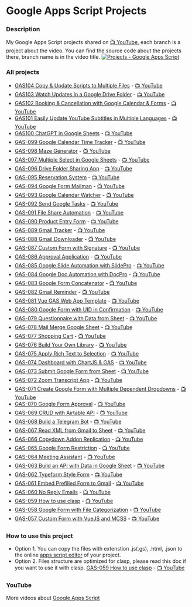 # Google Apps Script Projects

### Description

My Google Apps Script projects shared on
[:tv: YouTube](https://www.youtube.com/ashtonfei/), each branch is a project
about the video. You can find the source code about the projects there, branch
name is in the video title.
[![Projects - Google Apps Script](https://github.com/ashtonfei/live-coding/assets/16481229/eb5424cb-5c4a-45f1-94b1-91b2c62c1104)](https://youtube.com/@ashtonfei)

### All projects

- [GAS104 Copy & Update Scripts to Multiple Files](https://github.com/ashtonfei/google-apps-script-projects/tree/master/GAS104) -
  [:tv: YouTube](https://youtu.be/8DL6UpiaxK4)
- [GAS103 Watch Updates in a Google Drive Folder](https://github.com/ashtonfei/google-apps-script-projects/tree/master/GAS103) -
  [:tv: YouTube](https://youtu.be/iRqvvS0F9Bg)
- [GAS102 Booking & Cancellation with Google Calendar & Forms](https://github.com/ashtonfei/google-apps-script-projects/tree/master/GAS102) -
  [:tv: YouTube](https://youtu.be/bwZ8xro6alU)
- [GAS101 Easily Update YouTube Subtitles in Multiple Languages](https://github.com/ashtonfei/google-apps-script-projects/tree/master/GAS101) -
  [:tv: YouTube](https://youtu.be/uqHa4kZCfHw)
- [GAS100 ChatGPT in Google Sheets](https://github.com/ashtonfei/google-apps-script-projects/tree/master/GAS100) -
  [:tv: YouTube](https://youtu.be/wVy-X92R2rU)
- [GAS-099 Google Calendar Time Tracker](https://github.com/ashtonfei/google-apps-script-projects/tree/master/GAS099) -
  [:tv: YouTube](https://youtu.be/43CKGNZKHRI)
- [GAS-098 Maze Generator](https://github.com/ashtonfei/google-apps-script-projects/tree/master/GAS098) -
  [:tv: YouTube](https://youtu.be/EwgH-7BnOZ0)
- [GAS-097 Multiple Select in Google Sheets](https://github.com/ashtonfei/google-apps-script-projects/tree/master/GAS097) -
  [:tv: YouTube](https://youtu.be/et_yAekJDf0)
- [GAS-096 Drive Folder Sharing App](https://github.com/ashtonfei/google-apps-script-projects/tree/master/GAS096) -
  [:tv: YouTube](https://youtu.be/UUdiIwLR5ZE)
- [GAS-095 Reservation System](https://github.com/ashtonfei/google-apps-script-projects/tree/master/GAS095) -
  [:tv: YouTube](https://youtu.be/9W_Y79sN1s0)
- [GAS-094 Google Form Mailman](https://github.com/ashtonfei/google-apps-script-projects/tree/master/GAS094) -
  [:tv: YouTube](https://youtu.be/Wqovh6QT77I)
- [GAS-093 Google Calendar Watcher](https://github.com/ashtonfei/google-apps-script-projects/tree/master/GAS093) -
  [:tv: YouTube](https://youtu.be/0-8aWeGDDq8)
- [GAS-092 Send Google Tasks](https://github.com/ashtonfei/google-apps-script-projects/tree/master/GAS092) -
  [:tv: YouTube](https://youtu.be/I3xQzMr6U-A)
- [GAS-091 File Share Automation](https://github.com/ashtonfei/google-apps-script-projects/tree/master/GAS091) -
  [:tv: YouTube](https://youtu.be/KpWNqPXi50E)
- [GAS-090 Product Entry Form](https://github.com/ashtonfei/google-apps-script-projects/tree/master/GAS090) -
  [:tv: YouTube](https://www.youtube.com/watch?v=2z5oDj_-lEg)
- [GAS-089 Gmail Tracker](https://github.com/ashtonfei/google-apps-script-projects/tree/master/GAS089) -
  [:tv: YouTube](https://youtu.be/k8YXHfjoG2o)
- [GAS-088 Gmail Downloader](https://github.com/ashtonfei/google-apps-script-projects/tree/master/GAS088) -
  [:tv: YouTube](https://youtu.be/4q_sN-hXClc)
- [GAS-087 Custom Form with Signature](https://github.com/ashtonfei/google-apps-script-projects/tree/master/GAS087) -
  [:tv: YouTube](https://youtu.be/istqhP0IFKk)
- [GAS-086 Approval Application](https://github.com/ashtonfei/google-apps-script-projects/tree/master/GAS086) -
  [:tv: YouTube](https://youtu.be/hctEeYD6URg)
- [GAS-085 Google Slide Automation with SlidePro](https://github.com/ashtonfei/google-apps-script-projects/tree/master/GAS085) -
  [:tv: YouTube](https://youtu.be/tMruEzRCJD4)
- [GAS-084 Google Doc Automation with DocPro](https://github.com/ashtonfei/google-apps-script-projects/tree/GAS-084) -
  [:tv: YouTube](https://youtu.be/gXJkpByChTo)
- [GAS-083 Google Form Concatenator](https://github.com/ashtonfei/google-apps-script-projects/tree/GAS-083) -
  [:tv: YouTube](https://youtu.be/r6RUa86aGk4)
- [GAS-082 Gmail Reminder](https://github.com/ashtonfei/google-apps-script-projects/tree/GAS-082) -
  [:tv: YouTube](https://youtu.be/tEEc3Tcu2LI)
- [GAS-081 Vue GAS Web App Template](https://github.com/ashtonfei/google-apps-script-projects/tree/GAS-081) -
  [:tv: YouTube](https://youtu.be/bYmDyGc5vds)
- [GAS-080 Google Form with UID in Confirmation](https://github.com/ashtonfei/google-apps-script-projects/tree/GAS-080) -
  [:tv: YouTube](https://youtu.be/AQoCKA4yM_w)
- [GAS-079 Questionnaire with Data from Sheet](https://github.com/ashtonfei/google-apps-script-projects/tree/GAS-079) -
  [:tv: YouTube](https://youtu.be/SAgCqxlPCRE)
- [GAS-078 Mail Merge Google Sheet](https://github.com/ashtonfei/google-apps-script-projects/tree/GAS-078) -
  [:tv: YouTube](https://youtu.be/C5Wv3zI2RF4)
- [GAS-077 Shopping Cart](https://github.com/ashtonfei/google-apps-script-projects/tree/GAS-077) -
  [:tv: YouTube](https://youtu.be/sKUpe6XCXRk)
- [GAS-076 Build Your Own Library](https://github.com/ashtonfei/google-apps-script-projects/tree/GAS-076) -
  [:tv: YouTube](https://youtu.be/0NW6yW-FgXs)
- [GAS-075 Apply Rich Text to Selection](https://github.com/ashtonfei/google-apps-script-projects/tree/GAS-075) -
  [:tv: YouTube](https://youtu.be/49popuunyUE)
- [GAS-074 Dashboard with ChartJS & GAS](https://github.com/ashtonfei/google-apps-script-projects/tree/GAS-074) -
  [:tv: YouTube](https://youtu.be/Qj94QzjPb04)
- [GAS-073 Submit Google Form from Sheet](https://github.com/ashtonfei/google-apps-script-projects/tree/GAS-073) -
  [:tv: YouTube](https://youtu.be/K5GO4QN0XQA)
- [GAS-072 Zoom Transcript App](https://github.com/ashtonfei/google-apps-script-projects/tree/GAS-072) -
  [:tv: YouTube](https://youtu.be/XRUNTyyJeQA)
- [GAS-071 Create Google Form with Multiple Dependent Dropdowns](https://github.com/ashtonfei/google-apps-script-projects/tree/GAS-071) -
  [:tv: YouTube](https://youtu.be/9fYTk-6MxdE)
- [GAS-070 Google Form Approval](https://github.com/ashtonfei/google-apps-script-projects/tree/GAS-070) -
  [:tv: YouTube](https://youtu.be/PtIo_oPoAtk)
- [GAS-069 CRUD with Airtable API](https://github.com/ashtonfei/google-apps-script-projects/tree/GAS-069) -
  [:tv: YouTube](https://youtu.be/JVH72QDiOfY)
- [GAS-068 Build a Telegram Bot](https://github.com/ashtonfei/google-apps-script-projects/tree/GAS-068) -
  [:tv: YouTube](https://youtu.be/RNPyCH55bWQ)
- [GAS-067 Read XML from Gmail to Sheet](https://github.com/ashtonfei/google-apps-script-projects/tree/GAS-067) -
  [:tv: YouTube](https://youtu.be/dvtXro10qd8)
- [GAS-066 Copydown Addon Replication](https://github.com/ashtonfei/google-apps-script-projects/tree/GAS-066) -
  [:tv: YouTube](https://youtu.be/urj8_pjqT-k)
- [GAS-065 Google Form Restriction](https://github.com/ashtonfei/google-apps-script-projects/tree/GAS-065) -
  [:tv: YouTube](https://youtu.be/ial1XLfUvPc)
- [GAS-064 Meeting Assistant](https://github.com/ashtonfei/google-apps-script-projects/tree/GAS-064) -
  [:tv: YouTube](https://youtu.be/RwmFq40Usns)
- [GAS-063 Build an API with Data in Google Sheet](https://github.com/ashtonfei/google-apps-script-projects/tree/GAS-063) -
  [:tv: YouTube](https://youtu.be/NUYR39JxlJA)
- [GAS-062 Typeform Style Form](https://github.com/ashtonfei/google-apps-script-projects/tree/GAS-062) -
  [:tv: YouTube](https://youtu.be/6RwjYyfZDBs)
- [GAS-061 Embed Prefilled Form to Gmail](https://github.com/ashtonfei/google-apps-script-projects/tree/GAS-061) -
  [:tv: YouTube](https://youtu.be/dUGDwNoMHcs)
- [GAS-060 No Reply Emails](https://github.com/ashtonfei/google-apps-script-projects/tree/GAS-060) -
  [:tv: YouTube](https://youtu.be/4z0d6RUA96g)
- [GAS-059 How to use clasp](https://github.com/ashtonfei/google-apps-script-projects/tree/GAS-059) -
  [:tv: YouTube](https://youtu.be/V-oE2OyvTKM)
- [GAS-058 Google Form with File Categorization](https://github.com/ashtonfei/google-apps-script-projects/tree/GAS-058) -
  [:tv: YouTube](https://youtu.be/5gXcSGUYJVA)
- [GAS-057 Custom Form with VueJS and MCSS](https://github.com/ashtonfei/google-apps-script-projects/tree/GAS-057) -
  [:tv: YouTube](https://youtu.be/MfmjUUS4UUE)

### How to use this project

- Option 1. You can copy the files with extenstion .js(.gs), .html, .json to the
  online [apps script editor](https://script.google.com/) of your project.
- Option 2. Files structure are optimized for clasp, please read this doc if you
  want to use it with clasp.
  [GAS-059 How to use clasp](https://github.com/ashtonfei/google-apps-script-projects/tree/GAS-059) -
  [:tv: YouTube](https://youtu.be/V-oE2OyvTKM)

### YouTube

More videos about
[Google Apps Script](https://www.youtube.com/playlist?list=PLQhwjnEjYj8Bf_EZDrrcmkB9vcB9Sk3x0)
